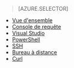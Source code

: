 ﻿> [AZURE.SELECTOR]
- [Vue d'ensemble](/documentation/articles/hdinsight-use-hive/)
- [Console de requête](/documentation/articles/hdinsight-hadoop-use-hive-query-console/)
- [Visual Studio](/documentation/articles/hdinsight-hadoop-use-hive-visual-studio/)
- [PowerShell](/documentation/articles/hdinsight-hadoop-use-hive-powershell/)
- [SSH](/documentation/articles/hdinsight-hadoop-use-hive-ssh/)
- [Bureau à distance](/documentation/articles/hdinsight-hadoop-use-hive-remote-desktop/)
- [Curl](/documentation/articles/hdinsight-hadoop-use-hive-curl/)

<!--HONumber=47-->
